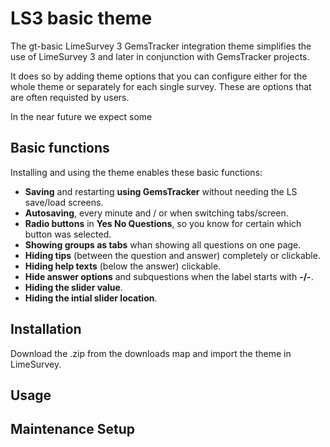 # LS3 basic theme
The gt-basic LimeSurvey 3 GemsTracker integration theme simplifies the use of LimeSurvey 3 and later 
in conjunction with GemsTracker projects.

It does so by adding theme options that you can configure either for the whole theme or separately for
each single survey. These are options that are often requisted by users.

In the near future we expect some

## Basic functions
Installing and using the theme enables these basic functions:
- **Saving** and restarting **using GemsTracker** without needing the LS save/load screens.
- **Autosaving**, every minute and / or when switching tabs/screen.
- **Radio buttons** in **Yes No Questions**, so you know for certain which button was selected.
- **Showing groups as tabs** whan showing all questions on one page.
- **Hiding tips** (between the question and answer) completely or clickable.
- **Hiding help texts** (below the answer) clickable.
- **Hide answer options** and subquestions when the label starts with **-/-**.
- **Hiding the slider value**.
- **Hiding the intial slider location**.

## Installation
Download the .zip from the downloads map and import the theme in LimeSurvey.

## Usage

## Maintenance Setup

